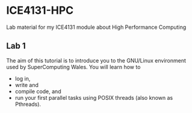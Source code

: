 # ICE4131-HPC
Lab material for my ICE4131 module about High Performance Computing

## Lab 1

The aim of this tutorial is to introduce you to the GNU/Linux environment used by SuperComputing Wales. You will learn how to

- log in,
- write and
- compile code, and
- run your first parallel tasks using POSIX threads (also known as Pthreads).

